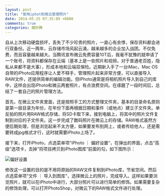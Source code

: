 ```yaml
---
layout: post
title: "使用iphot和微云管理照片"
date: 2014-05-25 07:35:09 +0800
comments: true
categories: 瞎折腾
---
```


自从上次移动硬盘损坏，丢失了不少珍贵的照片，一直心有余悸，保存资料都会进行双备份。近一两年，云存储市场风起云涌，越来越多的企业加入战团。不仅免费，而且容量越来越大。当腾讯宣布微云免费容量10T后，我毫不犹豫的就申请了一个账号，将资料都保存在云端（基本上是一些照片和视频，对于普通老百姓，隐私从来都不是大事），形成本地和云端双保险。近期新入手了一台iMac，Mac OS自带的iPhoto应用程序让人爱不释手，管理照片起来非常方便，可以直接导入RAW文件，还提供简单的编辑功能。但iPhoto通常是将相机照片导入到自己的库中，这样会出现iPhoto和微云两套照片，有点浪费空间。在琢磨了一段时间后，总结了一套自己的照片管理方法。
<!--more-->

首先，在微云文件夹里面，还是按照手工的方式整理文件夹，基本的目录命名原则是第一层目录为年份，在年份下面再根据日期和事件（或地点）建立子文件夹。单反拍的照片用RAW格式存储，将SD卡取下来，接到电脑上，将其中的照片文件复制到对应的子文件夹。这一步完成了数码照片在微云上的存储。RAW格式虽然方便后期处理，但是浏览起来不太方便，如果要发布到网上，或者传给他人，还是需要转成jpg格式才行，这时就需要iPhoto上场了。

接下来，打开iPhoto，点选菜单项“iPhoto ｜ 偏好设置“，在弹出的界面，点击“高级”选项卡，去掉“将项目拷贝到iPhoto图库“前面的勾，如下图所示：

![偏好设置][1]

修改这一设置的目的是不用将原始的RAW文件复制到iPhoto库，节省空间。然后点选菜单项“文件 ｜ 导入到图库“，选择微云上的照片，完成导入。这样如果要浏览照片，就可以在iPhoto中进行，大部分照片可以进行简单的修饰。如果需要复杂的修饰处理，可以打开PhotoShop，对微云下的RAW格式文件进行处理。


[1]: http://mogoweb.qiniudn.com/mogoweb_2014_iphoto_preferences.png